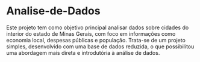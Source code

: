 # Analise-de-Dados
Este projeto tem como objetivo principal analisar dados sobre cidades do interior do estado de Minas Gerais, com foco em informações como economia local, despesas públicas e população.  Trata-se de um projeto simples, desenvolvido com uma base de dados reduzida, o que possibilitou uma abordagem mais direta e introdutória à análise de dados. 
